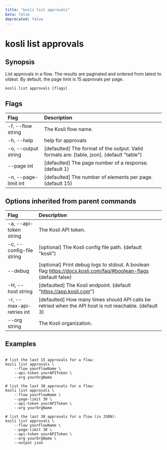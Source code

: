 ```yaml
---
title: "kosli list approvals"
beta: false
deprecated: false
---
```


# kosli list approvals

## Synopsis

List approvals in a flow.
The results are paginated and ordered from latest to oldest.
By default, the page limit is 15 approvals per page.  


```shell
kosli list approvals [flags]
```

## Flags
| Flag | Description |
| :--- | :--- |
|    -f, --flow string  |  The Kosli flow name.  |
|    -h, --help  |  help for approvals  |
|    -o, --output string  |  [defaulted] The format of the output. Valid formats are: [table, json]. (default "table")  |
|        --page int  |  [defaulted] The page number of a response. (default 1)  |
|    -n, --page-limit int  |  [defaulted] The number of elements per page. (default 15)  |


## Options inherited from parent commands
| Flag | Description |
| :--- | :--- |
|    -a, --api-token string  |  The Kosli API token.  |
|    -c, --config-file string  |  [optional] The Kosli config file path. (default "kosli")  |
|        --debug  |  [optional] Print debug logs to stdout. A boolean flag https://docs.kosli.com/faq/#boolean-flags (default false)  |
|    -H, --host string  |  [defaulted] The Kosli endpoint. (default "https://app.kosli.com")  |
|    -r, --max-api-retries int  |  [defaulted] How many times should API calls be retried when the API host is not reachable. (default 3)  |
|        --org string  |  The Kosli organization.  |


## Examples

```shell

# list the last 15 approvals for a flow:
kosli list approvals \ 
	--flow yourFlowName \
	--api-token yourAPIToken \
	--org yourOrgName

# list the last 30 approvals for a flow:
kosli list approvals \
	--flow yourFlowName \
	--page-limit 30 \
	--api-token yourAPIToken \
	--org yourOrgName

# list the last 30 approvals for a flow (in JSON):
kosli list approvals \
	--flow yourFlowName \
	--page-limit 30 \
	--api-token yourAPIToken \
	--org yourOrgName \
	--output json

```

